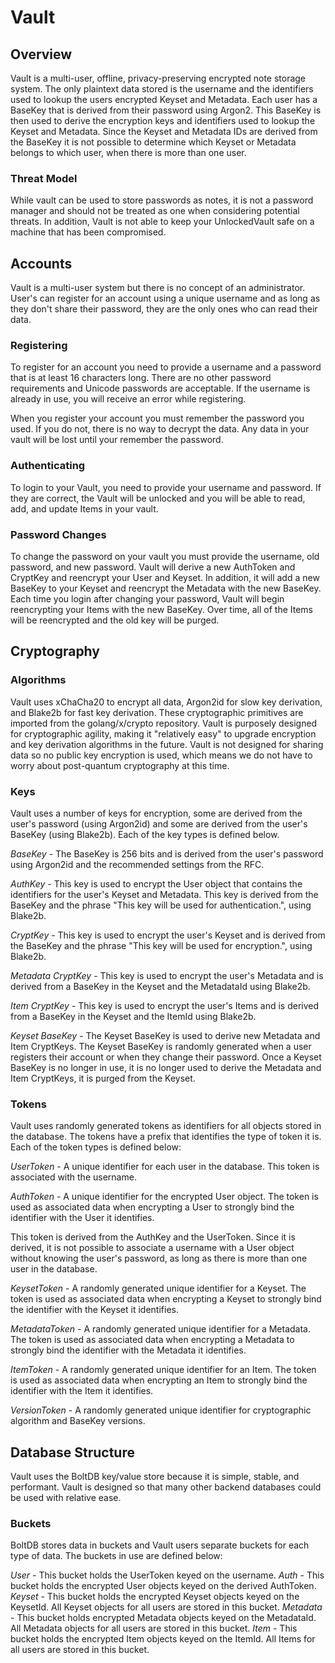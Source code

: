 # Vault

## Overview
Vault is a multi-user, offline, privacy-preserving encrypted note storage system. The only plaintext data stored is the username and the identifiers used to lookup the users encrypted Keyset and Metadata. Each user has a BaseKey that is derived from their password using Argon2. This BaseKey is then used to derive the encryption keys and identifiers used to lookup the Keyset and Metadata. Since the Keyset and Metadata IDs are derived from the BaseKey it is not possible to determine which Keyset or Metadata belongs to which user, when there is more than one user.

### Threat Model
While vault can be used to store passwords as notes, it is not a password manager and should not be treated as one when considering potential threats. In addition, Vault is not able to keep your UnlockedVault safe on a machine that has been compromised.

## Accounts
Vault is a multi-user system but there is no concept of an administrator. User's can register for an account using a unique username and as long as they don't share their password, they are the only ones who can read their data.

### Registering
To register for an account you need to provide a username and a password that is at least 16 characters long. There are no other password requirements and Unicode passwords are acceptable. If the username is already in use, you will receive an error while registering.

When you register your account you must remember the password you used. If you do not, there is no way to decrypt the data. Any data in your vault will be lost until your remember the password.

### Authenticating
To login to your Vault, you need to provide your username and password. If they are correct, the Vault will be unlocked and you will be able to read, add, and update Items in your vault.

### Password Changes
To change the password on your vault you must provide the username, old password, and new password. Vault will derive a new AuthToken and CryptKey and reencrypt your User and Keyset. In addition, it will add a new BaseKey to your Keyset and reencrypt the Metadata with the new BaseKey. Each time you login after changing your password, Vault will begin reencrypting your Items with the new BaseKey. Over time, all of the Items will be reencrypted and the old key will be purged.

## Cryptography
### Algorithms
Vault uses xChaCha20 to encrypt all data, Argon2id for slow key derivation, and Blake2b for fast key derivation. These cryptographic primitives are imported from the golang/x/crypto repository. Vault is purposely designed for cryptographic agility, making it "relatively easy" to upgrade encryption and key derivation algorithms in the future. Vault is not designed for sharing data so no public key encryption is used, which means we do not have to worry about post-quantum cryptography at this time.

### Keys
Vault uses a number of keys for encryption, some are derived from the user's password (using Argon2id) and some are derived from the user's BaseKey (using Blake2b). Each of the key types is defined below.

*BaseKey* - The BaseKey is 256 bits and is derived from the user's password using Argon2id and the recommended settings from the RFC.

*AuthKey* - This key is used to encrypt the User object that contains the identifiers for the user's Keyset and Metadata. This key is derived from the BaseKey and the phrase "This key will be used for authentication.", using Blake2b.

*CryptKey* - This key is used to encrypt the user's Keyset and is derived from the BaseKey and the phrase "This key will be used for encryption.", using Blake2b.

*Metadata CryptKey* - This key is used to encrypt the user's Metadata and is derived from a BaseKey in the Keyset and the MetadataId using Blake2b.

*Item CryptKey* - This key is used to encrypt the user's Items and is derived from a BaseKey in the Keyset and the ItemId using Blake2b.

*Keyset BaseKey* - The Keyset BaseKey is used to derive new Metadata and Item CryptKeys. The Keyset BaseKey is randomly generated when a user registers their account or when they change their password. Once a Keyset BaseKey is no longer in use, it is no longer used to derive the Metadata and Item CryptKeys, it is purged from the Keyset.

### Tokens
Vault uses randomly generated tokens as identifiers for all objects stored in the database. The tokens have a prefix that identifies the type of token it is. Each of the token types is defined below:

*UserToken* - A unique identifier for each user in the database. This token is associated with the username.

*AuthToken* - A unique identifier for the encrypted User object. The token is used as associated data when encrypting a User to strongly bind the identifier with the User it identifies.

This token is derived from the AuthKey and the UserToken. Since it is derived, it is not possible to associate a username with a User object without knowing the user's password, as long as there is more than one user in the database.

*KeysetToken* - A randomly generated unique identifier for a Keyset. The token is used as associated data when encrypting a Keyset to strongly bind the identifier with the Keyset it identifies. 

*MetadataToken* - A randomly generated unique identifier for a Metadata. The token is used as associated data when encrypting a Metadata to strongly bind the identifier with the Metadata it identifies. 

*ItemToken* - A randomly generated unique identifier for an Item. The token is used as associated data when encrypting an Item to strongly bind the identifier with the Item it identifies. 

*VersionToken* - A randomly generated unique identifier for cryptographic algorithm and BaseKey versions.


## Database Structure
Vault uses the BoltDB key/value store because it is simple, stable, and performant. Vault is designed so that many other backend databases could be used with relative ease.

### Buckets
BoltDB stores data in buckets and Vault users separate buckets for each type of data. The buckets in use are defined below:

*User* - This bucket holds the UserToken keyed on the username.
*Auth* - This bucket holds the encrypted User objects keyed on the derived AuthToken.
*Keyset* - This bucket holds the encrypted Keyset objects keyed on the KeysetId. All Keyset objects for all users are stored in this bucket.
*Metadata* - This bucket holds encrypted Metadata objects keyed on the MetadataId. All Metadata objects for all users are stored in this bucket.
*Item* - This bucket holds the encrypted Item objects keyed on the ItemId. All Items for all users are stored in this bucket.